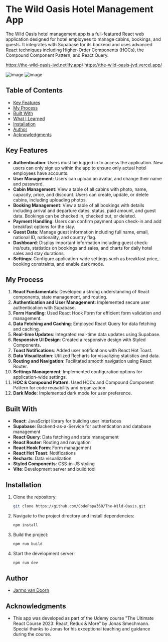 # The Wild Oasis Hotel Management App

The Wild Oasis hotel management app is a full-featured React web application designed for hotel employees to manage cabins, bookings, and guests. It integrates with Supabase for its backend and uses advanced React techniques including Higher-Order Components (HOCs), the Compound Component Pattern, and React Query.

https://the-wild-oasis-jvd.netlify.app/
https://the-wild-oasis-jvd.vercel.app/

![image](https://github.com/user-attachments/assets/fd622a55-a526-4f8e-befa-3a18ff433faa)
![image](https://github.com/user-attachments/assets/4cddf490-3c58-4fc2-bebc-efa4f041b1cc)

## Table of Contents

- [Key Features](#key-features)
- [My Process](#my-process)
- [Built With](#built-with)
- [What I Learned](#what-i-learned)
- [Installation](#installation)
- [Author](#author)
- [Acknowledgments](#acknowledgments)

## Key Features

- **Authentication**: Users must be logged in to access the application. New users can only sign up within the app to ensure only actual hotel employees have accounts.
- **User Management**: Users can upload an avatar, and change their name and password.
- **Cabin Management**: View a table of all cabins with photo, name, capacity, price, and discount. Users can create, update, or delete cabins, including uploading photos.
- **Booking Management**: View a table of all bookings with details including arrival and departure dates, status, paid amount, and guest data. Bookings can be checked in, checked out, or deleted. 
- **Payment Handling**: Users can confirm payment upon check-in and add breakfast options for the stay.
- **Guest Data**: Manage guest information including full name, email, national ID, nationality, and country flag.
- **Dashboard**: Display important information including guest check-ins/outs, statistics on bookings and sales, and charts for daily hotel sales and stay durations.
- **Settings**: Configure application-wide settings such as breakfast price, booking constraints, and enable dark mode.

## My Process

1. **React Fundamentals**: Developed a strong understanding of React components, state management, and routing.
2. **Authentication and User Management**: Implemented secure user authentication with Supabase.
3. **Form Handling**: Used React Hook Form for efficient form validation and management.
4. **Data Fetching and Caching**: Employed React Query for data fetching and caching.
5. **Real-time Updates**: Integrated real-time data updates using Supabase.
6. **Responsive UI Design**: Created a responsive design with Styled Components.
7. **Toast Notifications**: Added user notifications with React Hot Toast.
8. **Data Visualization**: Utilized Recharts for visualizing statistics and data.
9. **Routing and Navigation**: Facilitated smooth navigation using React Router.
10. **Settings Management**: Implemented configuration options for application-wide settings.
11. **HOC & Compound Pattern**: Used HOCs and Compound Component Pattern for code reusability and organization.
12. **Dark Mode**: Implemented dark mode for user preference.

## Built With

- **React**: JavaScript library for building user interfaces
- **Supabase**: Backend-as-a-Service for authentication and database management
- **React Query**: Data fetching and state management
- **React Router**: Routing and navigation
- **React Hook Form**: Form management
- **React Hot Toast**: Notifications
- **Recharts**: Data visualization
- **Styled Components**: CSS-in-JS styling
- **Vite**: Development server and build tool

## Installation

1. Clone the repository:
    ```bash
    git clone https://github.com/CodePapa360/The-Wild-Oasis.git
    ```
2. Navigate to the project directory and install dependencies:
    ```bash
    npm install
    ```
3. Build the project:
    ```bash
    npm run build
    ```
4. Start the development server:
    ```bash
    npm run dev
    ```

## Author

- [Jarmo van Doorn](https://github.com/Jarmovd)

## Acknowledgments

- This app was developed as part of the Udemy course "The Ultimate React Course 2023: React, Redux & More" by Jonas Smechmann. Special thanks to Jonas for his exceptional teaching and guidance during the course.
